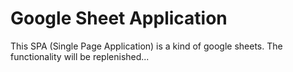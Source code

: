 # Google Sheet Application
This SPA (Single Page Application) is a kind of google sheets. The functionality will be replenished...
